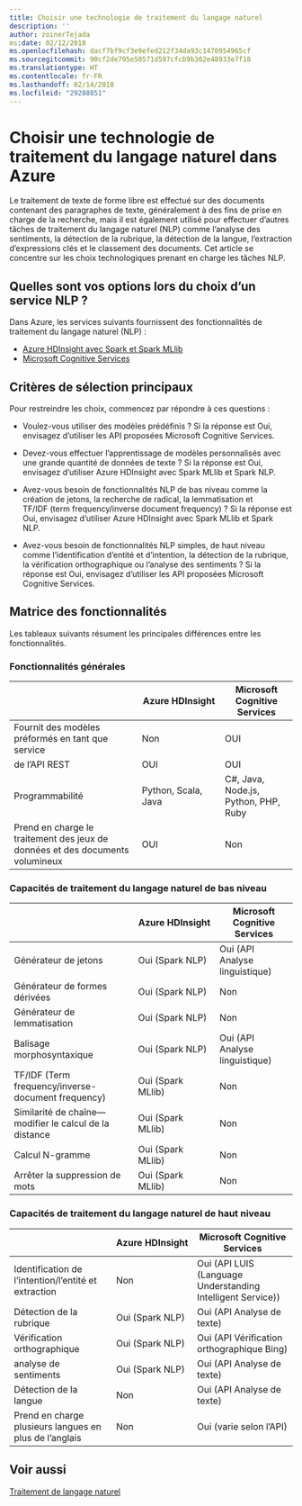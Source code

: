 ```yaml
---
title: Choisir une technologie de traitement du langage naturel
description: ''
author: zoinerTejada
ms:date: 02/12/2018
ms.openlocfilehash: dacf7bf9cf3e9efed212f34da93c1470954965cf
ms.sourcegitcommit: 90cf2de795e50571d597cfcb9b302e48933e7f18
ms.translationtype: HT
ms.contentlocale: fr-FR
ms.lasthandoff: 02/14/2018
ms.locfileid: "29288851"
---
```

# <a name="choosing-a-natural-language-processing-technology-in-azure"></a>Choisir une technologie de traitement du langage naturel dans Azure

Le traitement de texte de forme libre est effectué sur des documents contenant des paragraphes de texte, généralement à des fins de prise en charge de la recherche, mais il est également utilisé pour effectuer d’autres tâches de traitement du langage naturel (NLP) comme l’analyse des sentiments, la détection de la rubrique, la détection de la langue, l’extraction d’expressions clés et le classement des documents. Cet article se concentre sur les choix technologiques prenant en charge les tâches NLP.

## <a name="what-are-your-options-when-choosing-an-nlp-service"></a>Quelles sont vos options lors du choix d’un service NLP ?

Dans Azure, les services suivants fournissent des fonctionnalités de traitement du langage naturel (NLP) :

- [Azure HDInsight avec Spark et Spark MLlib](/azure/hdinsight/spark/apache-spark-overview)
- [Microsoft Cognitive Services](/azure/#pivot=products&panel=cognitive)

## <a name="key-selection-criteria"></a>Critères de sélection principaux

Pour restreindre les choix, commencez par répondre à ces questions :

- Voulez-vous utiliser des modèles prédéfinis ? Si la réponse est Oui, envisagez d’utiliser les API proposées Microsoft Cognitive Services.

- Devez-vous effectuer l’apprentissage de modèles personnalisés avec une grande quantité de données de texte ? Si la réponse est Oui, envisagez d’utiliser Azure HDInsight avec Spark MLlib et Spark NLP.

- Avez-vous besoin de fonctionnalités NLP de bas niveau comme la création de jetons, la recherche de radical, la lemmatisation et TF/IDF (term frequency/inverse document frequency) ? Si la réponse est Oui, envisagez d’utiliser Azure HDInsight avec Spark MLlib et Spark NLP.

- Avez-vous besoin de fonctionnalités NLP simples, de haut niveau comme l’identification d’entité et d’intention, la détection de la rubrique, la vérification orthographique ou l’analyse des sentiments ? Si la réponse est Oui, envisagez d’utiliser les API proposées Microsoft Cognitive Services.

## <a name="capability-matrix"></a>Matrice des fonctionnalités

Les tableaux suivants résument les principales différences entre les fonctionnalités.  

### <a name="general-capabilities"></a>Fonctionnalités générales

| | Azure HDInsight | Microsoft Cognitive Services |
| --- | --- | --- |
| Fournit des modèles préformés en tant que service | Non  | OUI |
| de l’API REST | OUI | OUI |
| Programmabilité | Python, Scala, Java | C#, Java, Node.js, Python, PHP, Ruby |
| Prend en charge le traitement des jeux de données et des documents volumineux | OUI | Non  |

### <a name="low-level-natural-language-processing-capabilities"></a>Capacités de traitement du langage naturel de bas niveau

| | Azure HDInsight | Microsoft Cognitive Services |  
| --- | --- | --- | 
| Générateur de jetons | Oui (Spark NLP) | Oui (API Analyse linguistique) |
| Générateur de formes dérivées | Oui (Spark NLP) | Non  |
| Générateur de lemmatisation | Oui (Spark NLP) | Non  |
| Balisage morphosyntaxique | Oui (Spark NLP) | Oui (API Analyse linguistique) |
| TF/IDF (Term frequency/inverse-document frequency) | Oui (Spark MLlib) | Non  |
| Similarité de chaîne&mdash;modifier le calcul de la distance | Oui (Spark MLlib) | Non  |
| Calcul N-gramme | Oui (Spark MLlib) | Non  |
| Arrêter la suppression de mots | Oui (Spark MLlib) | Non  |

### <a name="high-level-natural-language-processing-capabilities"></a>Capacités de traitement du langage naturel de haut niveau

| | Azure HDInsight | Microsoft Cognitive Services |
| --- | --- | --- | 
| Identification de l’intention/l’entité et extraction | Non  | Oui (API LUIS (Language Understanding Intelligent Service)) |    
| Détection de la rubrique | Oui (Spark NLP) | Oui (API Analyse de texte) |
| Vérification orthographique | Oui (Spark NLP) | Oui (API Vérification orthographique Bing) |
| analyse de sentiments | Oui (Spark NLP) | Oui (API Analyse de texte) |
| Détection de la langue | Non  | Oui (API Analyse de texte) |
| Prend en charge plusieurs langues en plus de l’anglais | Non  | Oui (varie selon l’API) |

## <a name="see-also"></a>Voir aussi

[Traitement de langage naturel](../scenarios/natural-language-processing.md)